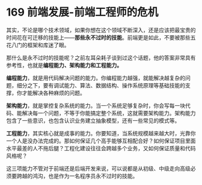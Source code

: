 # 169 前端发展-前端工程师的危机

其实，不论是哪个技术领域，如果你想在这个领域不断深入，还是应该把最宝贵的时间花在可迁移的技能上——**那些永不过时的技能**。前端更是如此，不要被那些五花八门的框架和库迷了眼。

那什么是永不过时的技能呢？之前左耳朵耗子谈到过这个话题，他的答案非常具有参考性，也就是**编程能力、架构能力和工程能力。**

**编程能力**，就是用代码解决问题的能力。你编程能力越强，就能解决越复杂的问题，细分之下，要有调试能力、算法、数据结构、操作系统原理等基础技能的支撑，你才能解决各种麻烦的问题。

**架构能力**，就是掌控复杂系统的能力。当一个系统足够复杂时，你会写每一块代码、能解决每一个问题，不等于你能搞定整个系统，这就需要架构能力。架构能力包含了一些意识，也包含认识业务建立抽象模型，还有一些常见的模式等。

**工程能力**，其实核心就是成事的能力。你要知道，当系统规模越来越大时，光靠你一个人是没办法完成的。那如何保证几个高手能够互相配合好？如何保证项目里面水平最差的人不拖后腿？工程化建设往往会跨越多个业务，又如何保证质量和代码风格呢？

这三项能力不管对于前端还是后端开发来说，可以说都是从初级、中级走向高级必须要跨越的鸿沟，也是作为一名程序员永不过时的技能。

